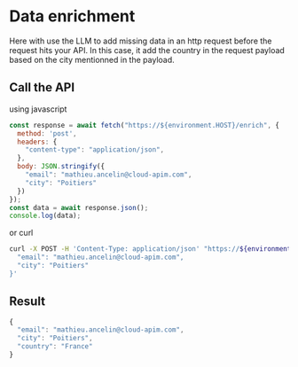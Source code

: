 # Data enrichment

Here with use the LLM to add missing data in an http request before the request hits your API. In this case, it add the country in the request payload based on the city mentionned in the payload.

## Call the API

using javascript 

```js
const response = await fetch("https://${environment.HOST}/enrich", {
  method: 'post',
  headers: {
    "content-type": "application/json",
  },
  body: JSON.stringify({
    "email": "mathieu.ancelin@cloud-apim.com",
    "city": "Poitiers"
  })
});
const data = await response.json();
console.log(data);
```

or curl

```sh
curl -X POST -H 'Content-Type: application/json' "https://${environment.HOST}/enrich" -d '{
  "email": "mathieu.ancelin@cloud-apim.com",
  "city": "Poitiers"
}'
```

## Result

```js
{
  "email": "mathieu.ancelin@cloud-apim.com",
  "city": "Poitiers",
  "country": "France"
}
```